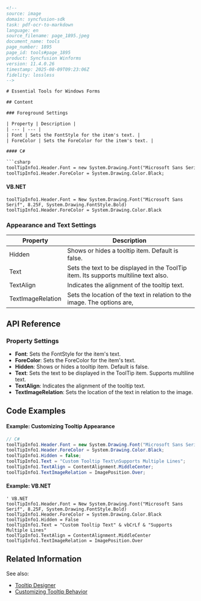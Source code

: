 ```html
<!-- 
source: image
domain: syncfusion-sdk
task: pdf-ocr-to-markdown
language: en
source_filename: page_1895.jpeg
document_name: tools
page_number: 1895
page_id: tools#page_1895
product: Syncfusion Winforms
version: 11.4.0.26
timestamp: 2025-08-09T09:23:06Z
fidelity: lossless
-->

# Essential Tools for Windows Forms

## Content

### Foreground Settings

| Property | Description |
| --- | --- |
| Font | Sets the FontStyle for the item's text. |
| ForeColor | Sets the ForeColor for the item's text. |

#### C#

```csharp
toolTipInfo1.Header.Font = new System.Drawing.Font("Microsoft Sans Serif", 8.25F, System.Drawing.FontStyle.Bold);
toolTipInfo1.Header.ForeColor = System.Drawing.Color.Black;
```

#### VB.NET

```vbnet
toolTipInfo1.Header.Font = New System.Drawing.Font("Microsoft Sans Serif", 8.25F, System.Drawing.FontStyle.Bold)
toolTipInfo1.Header.ForeColor = System.Drawing.Color.Black
```

### Appearance and Text Settings

| Property | Description |
| --- | --- |
| Hidden | Shows or hides a tooltip item. Default is false. |
| Text | Sets the text to be displayed in the ToolTip item. Its supports multiline text also. |
| TextAlign | Indicates the alignment of the tooltip text. |
| TextImageRelation | Sets the location of the text in relation to the image. The options are, |

## API Reference

### Property Settings

- **Font**: Sets the FontStyle for the item's text.
- **ForeColor**: Sets the ForeColor for the item's text.
- **Hidden**: Shows or hides a tooltip item. Default is false.
- **Text**: Sets the text to be displayed in the ToolTip item. Supports multiline text.
- **TextAlign**: Indicates the alignment of the tooltip text.
- **TextImageRelation**: Sets the location of the text in relation to the image.

## Code Examples

#### Example: Customizing Tooltip Appearance

```csharp
// C#
toolTipInfo1.Header.Font = new System.Drawing.Font("Microsoft Sans Serif", 8.25F, System.Drawing.FontStyle.Bold);
toolTipInfo1.Header.ForeColor = System.Drawing.Color.Black;
toolTipInfo1.Hidden = false;
toolTipInfo1.Text = "Custom Tooltip Text\nSupports Multiple Lines";
toolTipInfo1.TextAlign = ContentAlignment.MiddleCenter;
toolTipInfo1.TextImageRelation = ImagePosition.Over;
```

#### Example: VB.NET

```vbnet
' VB.NET
toolTipInfo1.Header.Font = New System.Drawing.Font("Microsoft Sans Serif", 8.25F, System.Drawing.FontStyle.Bold)
toolTipInfo1.Header.ForeColor = System.Drawing.Color.Black
toolTipInfo1.Hidden = False
toolTipInfo1.Text = "Custom Tooltip Text" & vbCrLf & "Supports Multiple Lines"
toolTipInfo1.TextAlign = ContentAlignment.MiddleCenter
toolTipInfo1.TextImageRelation = ImagePosition.Over
```

## Related Information

See also:  
- [Tooltip Designer](#tooltip-designer)  
- [Customizing Tooltip Behavior](#customizing-tooltip-behavior)  

<!-- tags: WinForms, Tooltip, Appearance, Text Settings keywords: Foreground Settings, Font, ForeColor, Hidden, Text, TextAlign, TextImageRelation -->
```